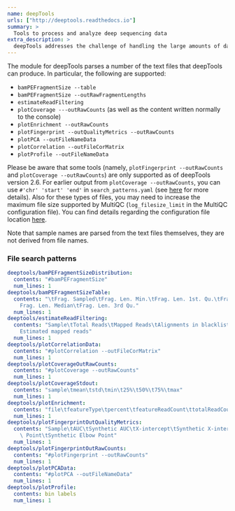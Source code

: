```yaml
---
name: deepTools
urls: ["http://deeptools.readthedocs.io"]
summary: >
  Tools to process and analyze deep sequencing data
extra_description: >
  deepTools addresses the challenge of handling the large amounts of data that are now routinelygenerated from DNA sequencing centers. deepTools contains useful modules to process the mapped reads data for multiple quality checks, creating **normalized coverage files** in standard bedGraph and bigWig file formats, that allow comparison between different files (for example, treatment and control). Finally, using such normalized and standardized files, deepTools can create many publication-ready **visualizations** to identify enrichments and for functional annotations of the genome.
---
```


The module for deepTools parses a number of the text files that deepTools can produce. In particular, the following are supported:

- `bamPEFragmentSize --table`
- `bamPEFragmentSize --outRawFragmentLengths`
- `estimateReadFiltering`
- `plotCoverage ---outRawCounts` (as well as the content written normally to the console)
- `plotEnrichment --outRawCounts`
- `plotFingerprint --outQualityMetrics --outRawCounts`
- `plotPCA --outFileNameData`
- `plotCorrelation --outFileCorMatrix`
- `plotProfile --outFileNameData`

Please be aware that some tools (namely, `plotFingerprint --outRawCounts` and `plotCoverage --outRawCounts`) are only supported as of deepTools version 2.6. For earlier output from `plotCoverage --outRawCounts`, you can use `#'chr' 'start' 'end'` in `search_patterns.yaml` (see [here](http://multiqc.info/docs/#module-search-patterns) for more details). Also for these types of files, you may need to increase the maximum file size supported by MultiQC (`log_filesize_limit` in the MultiQC configuration file). You can find details regarding the configuration file location [here](http://multiqc.info/docs/#configuring-multiqc).

Note that sample names are parsed from the text files themselves, they are not derived from file names.

### File search patterns

```yaml
deeptools/bamPEFragmentSizeDistribution:
  contents: "#bamPEFragmentSize"
  num_lines: 1
deeptools/bamPEFragmentSizeTable:
  contents: "\tFrag. Sampled\tFrag. Len. Min.\tFrag. Len. 1st. Qu.\tFrag. Len. Mean\t\
    Frag. Len. Median\tFrag. Len. 3rd Qu."
  num_lines: 1
deeptools/estimateReadFiltering:
  contents: "Sample\tTotal Reads\tMapped Reads\tAlignments in blacklisted regions\t\
    Estimated mapped reads"
  num_lines: 1
deeptools/plotCorrelationData:
  contents: "#plotCorrelation --outFileCorMatrix"
  num_lines: 1
deeptools/plotCoverageOutRawCounts:
  contents: "#plotCoverage --outRawCounts"
  num_lines: 1
deeptools/plotCoverageStdout:
  contents: "sample\tmean\tstd\tmin\t25%\t50%\t75%\tmax"
  num_lines: 1
deeptools/plotEnrichment:
  contents: "file\tfeatureType\tpercent\tfeatureReadCount\ttotalReadCount"
  num_lines: 1
deeptools/plotFingerprintOutQualityMetrics:
  contents: "Sample\tAUC\tSynthetic AUC\tX-intercept\tSynthetic X-intercept\tElbow\
    \ Point\tSynthetic Elbow Point"
  num_lines: 1
deeptools/plotFingerprintOutRawCounts:
  contents: "#plotFingerprint --outRawCounts"
  num_lines: 1
deeptools/plotPCAData:
  contents: "#plotPCA --outFileNameData"
  num_lines: 1
deeptools/plotProfile:
  contents: bin labels
  num_lines: 1
```
